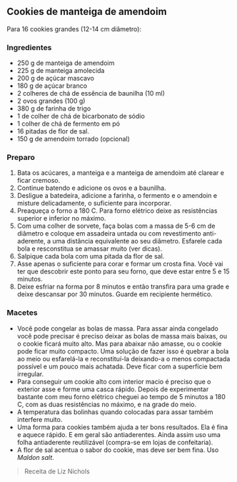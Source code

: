 ## Cookies de manteiga de amendoim 

Para 16 cookies grandes (12-14 cm diâmetro):

### Ingredientes

* 250 g de manteiga de amendoim
* 225 g de manteiga amolecida
* 200 g de açúcar mascavo
* 180 g de açúcar branco
* 2 colheres de chá de essência de baunilha (10 ml)
* 2 ovos grandes (100 g)
* 380 g de farinha de trigo
* 1 de colher de chá de bicarbonato de sódio
* 1 colher de chá de fermento em pó
* 16 pitadas de flor de sal.
* 150 g de amendoim torrado (opcional)


### Preparo

1. Bata os acúcares, a manteiga e a manteiga de amendoim até clarear e ficar cremoso.
2. Continue batendo e adicione os ovos e a baunilha.
3. Desligue a batedeira, adicione a farinha, o fermento e o amendoin e
   misture delicadamente, o suficiente para incorporar.
7. Preaqueça o forno a 180 C. Para forno elétrico deixe
   as resistências superior e inferior no máximo.
4. Com uma colher de sorvete, faça bolas com a massa de 5-6 cm de
   diâmetro e coloque em assadeira untada ou com revestimento
   anti-aderente, a uma
   distância equivalente ao seu diâmetro. Esfarele cada bola e resconstitua se amassar muito (ver dicas).
5. Salpique cada bola com uma pitada da flor de sal.
6. Asse apenas o suficiente para corar e formar um crosta fina. 
	Você vai ter que descobrir este ponto para seu forno, que deve estar
    entre 5 e 15 minutos.
7. Deixe esfriar na forma por 8 minutos e então transfira para uma
    grade e deixe descansar por 30 minutos. Guarde em recipiente hermético.


### Macetes

* Você pode congelar as bolas de massa. Para assar ainda congelado você pode
  precisar é preciso deixar as bolas de massa mais
  baixas, ou o cookie ficará muito alto. Mas para abaixar não
  amasse, ou o cookie pode ficar muito compacto. 
  Uma solução de fazer isso é quebrar 
  a bola ao meio ou
  esfarelá-la e reconstituí-la deixando-a o menos compactada possível e
  um pouco mais achatada. Deve ficar com a superfície bem irregular.
* Para conseguir um cookie alto com interior macio é preciso que o
  exterior asse e forme uma casca rápido. Depois de experimentar
  bastante com meu forno elétrico cheguei ao tempo de 5 minutos a 180 C, com 
  as duas resistências no máximo, e na grade do meio.
* A temperatura das bolinhas quando colocadas para assar também
    interfere muito.
* Uma forma para cookies também ajuda a ter bons resultados. Ela é
  fina e aquece rápido. E em geral são antiaderentes. Ainda assim uso
  uma folha antiaderente reutilizável (compra-se em lojas de
  confeitaria).
* A flor de sal acentua o sabor do cookie, mas deve ser bem fina. Uso *Maldon salt*. 


> Receita de Liz Nichols

